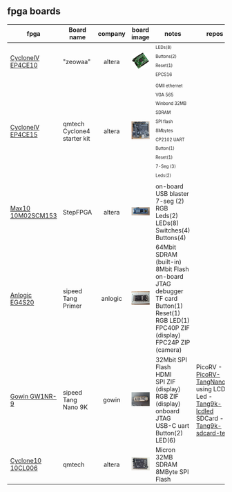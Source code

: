 [//]: <> (reference https://www.markdownguide.org/basic-syntax/)


## fpga boards

| fpga              | Board name | company | board image | notes | repos |
|-------------------|------------|:--------:|:------------:|-----|-------|
| [CycloneIV	EP4CE10](https://www.aliexpress.com/item/32812945851.html?spm=a2g0o.order_list.0.0.21ef1802oBoC0a) | "zeowaa" | altera   | ![](./images/ep4ce10_zeowaa.JPG) | <sub><sup>LEDs(8)<br>Buttons(2)<br>Reset(1)<br>EPCS16</sup></sub> |
| [CycloneIV EP4CE15](https://github.com/bbttko/CYCLONE_IV_STARTER_KIT) | qmtech Cyclone4 starter kit | altera   | ![](./images/Cyc4StarterKit.jpg "ep4ce15 qmtech cyclone4 starter kit") | <sub><sup>GMII ethernet<br>VGA 565<br>Winbond 32MB SDRAM<br>SPI flash 8Mbytes<br>CP2102 UART<br>Button(1)<br>Reset(1)<br>7-Seg (3)<br>Leds(2)</sup></sub> |
| [Max10 10M02SCM153](https://github.com/bbttko/STEP-MAX10)| StepFPGA | altera | ![](./images/StepFPGA_Max10.jpg "max10 StepFPGA") | on-board USB blaster<br>7-seg (2)<br>RGB Leds(2)<br>LEDs(8)<br>Switches(4)<br>Buttons(4) |
| [Anlogic EG4S20](https://github.com/bbttko/Tang_FPGA_Examples)| sipeed Tang Primer | anlogic | ![](./images/TangPrimer_Anlogic.jpg "Anlogic TangPrimer") | 64Mbit SDRAM (built-in)<br>8Mbit Flash<br>on-board JTAG debugger<br>TF card<br>Button(1)<br>Reset(1)<br>RGB LED(1)<br>FPC40P ZIF (display)<br>FPC24P ZIP (camera) |
| [Gowin GW1NR-9](https://github.com/sipeed/TangNano-9K-example) | sipeed Tang Nano 9K | gowin | ![](./images/TangNano9K.jpg "Gowin TangNano9K") | 32Mbit SPI Flash<br>HDMI<br>SPI ZIF (display)<br>RGB ZIF (display)<br>onboard JTAG<br>USB-C uart<br>Button(2)<br>LED(6) | PicoRV - [PicoRV-TangNano9K](https://github.com/bbttko/PicoRV-TangNano9K)<br>using LCD Led - [Tang9k-lcdled](https://github.com/bbttko/Tang9k-lcdled)<br>SDCard - [Tang9k-sdcard-test](https://github.com/bbttko/Tang9k-sdcard-test) |
| [Cyclone10 10CL006](https://github.com/bbttko/QM_Cyclone10_10CL006) | qmtech | altera | ![](./images/Cyclone10_qmtech.jpg "cyclone10 qmtech") | Micron 32MB SDRAM<br>8MByte SPI Flash |


